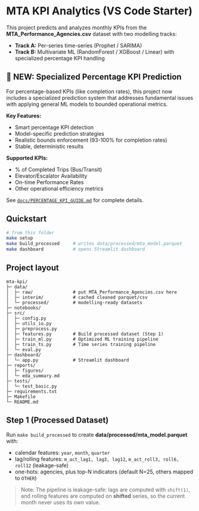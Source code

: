# MTA KPI Analytics (VS Code Starter)

This project predicts and analyzes monthly KPIs from the **MTA_Performance_Agencies.csv** dataset with two modelling tracks:
- **Track A:** Per-series time-series (Prophet / SARIMA)  
- **Track B:** Multivariate ML (RandomForest / XGBoost / Linear) with specialized percentage KPI handling

## 🔧 **NEW: Specialized Percentage KPI Prediction**

For percentage-based KPIs (like completion rates), this project now includes a specialized prediction system that addresses fundamental issues with applying general ML models to bounded operational metrics.

**Key Features:**
- Smart percentage KPI detection
- Model-specific prediction strategies  
- Realistic bounds enforcement (93-100% for completion rates)
- Stable, deterministic results

**Supported KPIs:**
- % of Completed Trips (Bus/Transit)
- Elevator/Escalator Availability  
- On-time Performance Rates
- Other operational efficiency metrics

See [`docs/PERCENTAGE_KPI_GUIDE.md`](docs/PERCENTAGE_KPI_GUIDE.md) for complete details.

## Quickstart

```bash
# from this folder
make setup
make build_processed     # writes data/processed/mta_model.parquet
make dashboard           # opens Streamlit dashboard
```

## Project layout

```
mta-kpi/
├─ data/
│  ├─ raw/               # put MTA_Performance_Agencies.csv here
│  ├─ interim/           # cached cleaned parquet/csv
│  └─ processed/         # modelling-ready datasets
├─ notebooks/
├─ src/
│  ├─ config.py
│  ├─ utils_io.py
│  ├─ preprocess.py
│  ├─ features.py        # Build processed dataset (Step 1)
│  ├─ train_ml.py        # Optimized ML training pipeline
│  ├─ train_ts.py        # Time series training pipeline
│  └─ eval.py
├─ dashboard/
│  └─ app.py             # Streamlit dashboard
├─ reports/
│  ├─ figures/
│  └─ eda_summary.md
├─ tests/
│  └─ test_basic.py
├─ requirements.txt
├─ Makefile
└─ README.md
```

## Step 1 (Processed Dataset)

Run `make build_processed` to create **data/processed/mta_model.parquet** with:
- calendar features: `year`, `month`, `quarter`
- lag/rolling features: `m_act_lag1, lag3, lag12`, `m_act_roll3, roll6, roll12` (leakage-safe)
- one-hots: agencies, plus top-N indicators (default N=25, others mapped to `OTHER`)

> Note: The pipeline is leakage-safe: lags are computed with `shift(1)`, and rolling features are computed on **shifted** series, so the current month never uses its own value.
